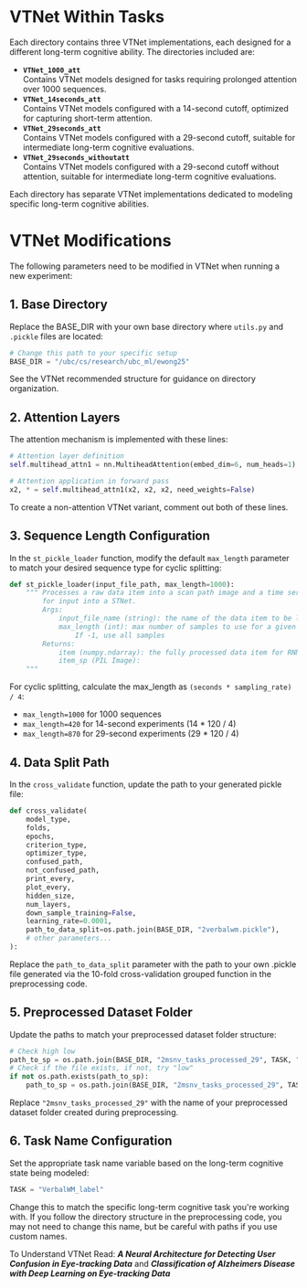 # VTNet Within Tasks
Each directory contains three VTNet implementations, each designed for a different long-term cognitive ability. The directories included are:
- **`VTNet_1000_att`**  
  Contains VTNet models designed for tasks requiring prolonged attention over 1000 sequences.
- **`VTNet_14seconds_att`**  
  Contains VTNet models configured with a 14-second cutoff, optimized for capturing short-term attention.
- **`VTNet_29seconds_att`**  
  Contains VTNet models configured with a 29-second cutoff, suitable for intermediate long-term cognitive evaluations.
- **`VTNet_29seconds_withoutatt`**  
  Contains VTNet models configured with a 29-second cutoff without attention, suitable for intermediate long-term cognitive evaluations.

Each directory has separate VTNet implementations dedicated to modeling specific long-term cognitive abilities.

# VTNet Modifications 
The following parameters need to be modified in VTNet when running a new experiment:

## 1. Base Directory
Replace the BASE_DIR with your own base directory where `utils.py` and `.pickle` files are located:

```python
# Change this path to your specific setup
BASE_DIR = "/ubc/cs/research/ubc_ml/ewong25"
```

See the VTNet recommended structure for guidance on directory organization.

## 2. Attention Layers
The attention mechanism is implemented with these lines:

```python
# Attention layer definition
self.multihead_attn1 = nn.MultiheadAttention(embed_dim=6, num_heads=1)

# Attention application in forward pass
x2, * = self.multihead_attn1(x2, x2, x2, need_weights=False)
```

To create a non-attention VTNet variant, comment out both of these lines.

## 3. Sequence Length Configuration
In the `st_pickle_loader` function, modify the default `max_length` parameter to match your desired sequence type for cyclic splitting:

```python
def st_pickle_loader(input_file_path, max_length=1000):
    """ Processes a raw data item into a scan path image and a time series
        for input into a STNet.
        Args:
            input_file_name (string): the name of the data item to be loaded
            max_length (int): max number of samples to use for a given item.
                If -1, use all samples
        Returns:
            item (numpy.ndarray): the fully processed data item for RNN input
            item_sp (PIL Image):
    """
```

For cyclic splitting, calculate the max_length as `(seconds * sampling_rate) / 4`:
- `max_length=1000` for 1000 sequences
- `max_length=420` for 14-second experiments (14 * 120 / 4)
- `max_length=870` for 29-second experiments (29 * 120 / 4)

## 4. Data Split Path
In the `cross_validate` function, update the path to your generated pickle file:

```python
def cross_validate(
    model_type,
    folds,
    epochs,
    criterion_type,
    optimizer_type,
    confused_path,
    not_confused_path,
    print_every,
    plot_every,
    hidden_size,
    num_layers,
    down_sample_training=False,
    learning_rate=0.0001,
    path_to_data_split=os.path.join(BASE_DIR, "2verbalwm.pickle"),
    # other parameters...
):
```

Replace the `path_to_data_split` parameter with the path to your own .pickle file generated via the 10-fold cross-validation grouped function in the preprocessing code.

## 5. Preprocessed Dataset Folder
Update the paths to match your preprocessed dataset folder structure:

```python
# Check high low
path_to_sp = os.path.join(BASE_DIR, "2msnv_tasks_processed_29", TASK, "high", "images", filename + '.png')
# Check if the file exists, if not, try "low"
if not os.path.exists(path_to_sp):
    path_to_sp = os.path.join(BASE_DIR, "2msnv_tasks_processed_29", TASK, "low", "images", filename + '.png')
```

Replace `"2msnv_tasks_processed_29"` with the name of your preprocessed dataset folder created during preprocessing.

## 6. Task Name Configuration
Set the appropriate task name variable based on the long-term cognitive state being modeled:

```python
TASK = "VerbalWM_label"
```

Change this to match the specific long-term cognitive task you're working with. If you follow the directory structure in the preprocessing code, you may not need to change this name, but be careful with paths if you use custom names.

To Understand VTNet Read: **_A Neural Architecture for Detecting User Confusion in Eye-tracking Data_** and **_Classification of Alzheimers Disease with Deep Learning on Eye-tracking Data_**
